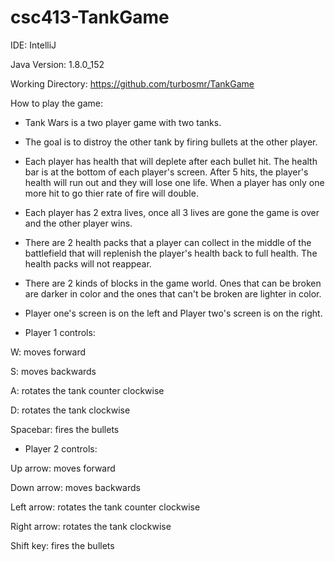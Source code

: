 # csc413-TankGame

IDE: IntelliJ

Java Version: 1.8.0_152

Working Directory: https://github.com/turbosmr/TankGame


How to play the game:

- Tank Wars is a two player game with two tanks.

- The goal is to distroy the other tank by firing bullets at the other player.

- Each player has health that will deplete after each bullet hit. The health bar is at the bottom of each player's screen. After 5 hits, the player's health will run out and they will lose one life. When a player has only one more hit to go thier rate of fire will double.

- Each player has 2 extra lives, once all 3 lives are gone the game is over and the other player wins.

- There are 2 health packs that a player can collect in the middle of the battlefield that will replenish the player's health back to full health. The health packs will not reappear.

- There are 2 kinds of blocks in the game world. Ones that can be broken are darker in color and the ones that can't be broken are lighter in color.

- Player one's screen is on the left and Player two's screen is on the right.

- Player 1 controls:

W: moves forward

S: moves backwards

A: rotates the tank counter clockwise

D: rotates the tank clockwise

Spacebar: fires the bullets

- Player 2 controls:

Up arrow: moves forward

Down arrow: moves backwards

Left arrow: rotates the tank counter clockwise

Right arrow: rotates the tank clockwise

Shift key: fires the bullets

